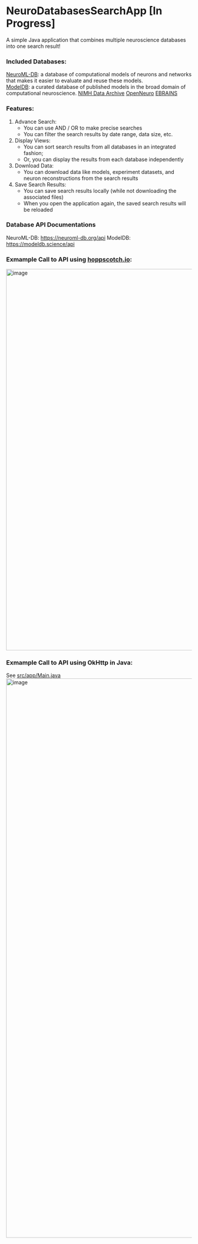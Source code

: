 # NeuroDatabasesSearchApp [In Progress]
A simple Java application that combines multiple neuroscience databases into one search result!

### Included Databases:
[NeuroML-DB](https://neuroml-db.org/): a database of computational models of neurons and networks that makes it easier to evaluate and reuse these models.  
[ModelDB](https://modeldb.science/): a curated database of published models in the broad domain of computational neuroscience.
[NIMH Data Archive](https://nda.nih.gov/nda/apis.html)
[OpenNeuro](https://openneuro.org/)
[EBRAINS](https://www.ebrains.eu/)

### Features:
1. Advance Search:
    - You can use AND / OR to make precise searches
    - You can filter the search results by date range, data size, etc.
2. Display Views:
    - You can sort search results from all databases in an integrated fashion;
    - Or, you can display the results from each database independently
3. Download Data:
    - You can download data like models, experiment datasets, and neuron reconstructions from the search results
4. Save Search Results:
    - You can save search results locally (while not downloading the associated files)
    - When you open the application again, the saved search results will be reloaded
  
### Database API Documentations 
NeuroML-DB: https://neuroml-db.org/api
ModelDB: https://modeldb.science/api

### Exmample Call to API using [hoppscotch.io](https://hoppscotch.io/):
<img width="1031" alt="image" src="https://github.com/MarksonChen/NeuroDatabasesSearchApp/assets/46666959/83f72b5a-f9fd-4488-9ee4-04229e3a5430">

### Exmample Call to API using OkHttp in Java:
See [src/app/Main.java](https://github.com/MarksonChen/NeuroDatabasesSearchApp/blob/master/src/app/Main.java)
<img width="1512" alt="image" src="https://github.com/MarksonChen/NeuroDatabasesSearchApp/assets/46666959/49a03ec2-0b29-4c1c-8719-bfd93ee26215">
